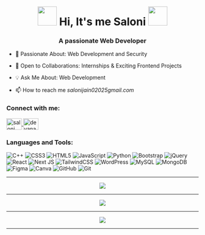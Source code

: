 <h1 align="center">
  <img src="https://media.giphy.com/media/du3J3cXyzhj75IOgvA/giphy.gif" width="50">
  Hi, It's me Saloni
  <img src="https://media.giphy.com/media/hvRJCLFzcasrR4ia7z/giphy.gif" width="50">
</h1>
<h3 align="center">A passionate Web Developer</h3>

- 🌱 Passionate About: Web Development and Security

- 🤝 Open to Collaborations: Internships & Exciting Frontend Projects

- 💡 Ask Me About: Web Development 

- 📫 How to reach me *salonijain02025gmail.com*

<h3 align="left">Connect with me:</h3>
<p align="left">
<a href="www.linkedin.com/in/salonijjain" target="blank">
    <img align="center" src="https://raw.githubusercontent.com/rahuldkjain/github-profile-readme-generator/master/src/images/icons/Social/linked-in-alt.svg" alt="saloni jain" height="30" width="40" />
</a>

<a href="https://leetcode.com/u/saloni___jain/" target="blank">
    <img align="center" src="https://raw.githubusercontent.com/rahuldkjain/github-profile-readme-generator/master/src/images/icons/Social/leet-code.svg" alt="devanand25" height="30" width="40" />
</a>
</p>

<h3 align="left">Languages and Tools:</h3>

![C++](https://img.shields.io/badge/c++-%2300599C.svg?style=for-the-badge&logo=c%2B%2B&logoColor=white) ![CSS3](https://img.shields.io/badge/css3-%231572B6.svg?style=for-the-badge&logo=css3&logoColor=white) ![HTML5](https://img.shields.io/badge/html5-%23E34F26.svg?style=for-the-badge&logo=html5&logoColor=white) ![JavaScript](https://img.shields.io/badge/javascript-%23323330.svg?style=for-the-badge&logo=javascript&logoColor=%23F7DF1E) ![Python](https://img.shields.io/badge/python-3670A0?style=for-the-badge&logo=python&logoColor=ffdd54) ![Bootstrap](https://img.shields.io/badge/bootstrap-%238511FA.svg?style=for-the-badge&logo=bootstrap&logoColor=white) ![jQuery](https://img.shields.io/badge/jquery-%230769AD.svg?style=for-the-badge&logo=jquery&logoColor=white) ![React](https://img.shields.io/badge/react-%2320232a.svg?style=for-the-badge&logo=react&logoColor=%2361DAFB) ![Next JS](https://img.shields.io/badge/Next-black?style=for-the-badge&logo=next.js&logoColor=white) ![TailwindCSS](https://img.shields.io/badge/tailwindcss-%2338B2AC.svg?style=for-the-badge&logo=tailwind-css&logoColor=white) ![WordPress](https://img.shields.io/badge/WordPress-%23117AC9.svg?style=for-the-badge&logo=WordPress&logoColor=white) ![MySQL](https://img.shields.io/badge/mysql-4479A1.svg?style=for-the-badge&logo=mysql&logoColor=white) ![MongoDB](https://img.shields.io/badge/MongoDB-%234ea94b.svg?style=for-the-badge&logo=mongodb&logoColor=white) ![Figma](https://img.shields.io/badge/figma-%23F24E1E.svg?style=for-the-badge&logo=figma&logoColor=white) ![Canva](https://img.shields.io/badge/Canva-%2300C4CC.svg?style=for-the-badge&logo=Canva&logoColor=white) ![GitHub](https://img.shields.io/badge/github-%23121011.svg?style=for-the-badge&logo=github&logoColor=white) ![Git](https://img.shields.io/badge/git-%23F05033.svg?style=for-the-badge&logo=git&logoColor=white)

---

<div align="center" style="width: 100\%;">
  
![](https://github-readme-stats.vercel.app/api?username=SaloniJJain&theme=dark&hide_border=false&include_all_commits=false&count_private=false)  

  ---

![](https://github-readme-streak-stats.herokuapp.com/?user=SaloniJJain&theme=dark&hide_border=false)

--- 
![](https://github-readme-stats.vercel.app/api/top-langs/?username=SaloniJJain&theme=dark&hide_border=false&include_all_commits=false&count_private=false&layout=compact)

---
  
</div>
